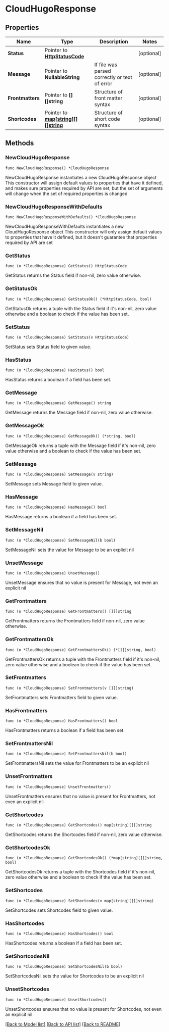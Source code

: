 # CloudHugoResponse

## Properties

Name | Type | Description | Notes
------------ | ------------- | ------------- | -------------
**Status** | Pointer to [**HttpStatusCode**](HttpStatusCode.md) |  | [optional] 
**Message** | Pointer to **NullableString** | If file was parsed correctly or text of error | [optional] 
**Frontmatters** | Pointer to **[][]string** | Structure of front matter syntax | [optional] 
**Shortcodes** | Pointer to [**map[string][][]string**](array.md) | Structure of short code syntax | [optional] 

## Methods

### NewCloudHugoResponse

`func NewCloudHugoResponse() *CloudHugoResponse`

NewCloudHugoResponse instantiates a new CloudHugoResponse object
This constructor will assign default values to properties that have it defined,
and makes sure properties required by API are set, but the set of arguments
will change when the set of required properties is changed

### NewCloudHugoResponseWithDefaults

`func NewCloudHugoResponseWithDefaults() *CloudHugoResponse`

NewCloudHugoResponseWithDefaults instantiates a new CloudHugoResponse object
This constructor will only assign default values to properties that have it defined,
but it doesn't guarantee that properties required by API are set

### GetStatus

`func (o *CloudHugoResponse) GetStatus() HttpStatusCode`

GetStatus returns the Status field if non-nil, zero value otherwise.

### GetStatusOk

`func (o *CloudHugoResponse) GetStatusOk() (*HttpStatusCode, bool)`

GetStatusOk returns a tuple with the Status field if it's non-nil, zero value otherwise
and a boolean to check if the value has been set.

### SetStatus

`func (o *CloudHugoResponse) SetStatus(v HttpStatusCode)`

SetStatus sets Status field to given value.

### HasStatus

`func (o *CloudHugoResponse) HasStatus() bool`

HasStatus returns a boolean if a field has been set.

### GetMessage

`func (o *CloudHugoResponse) GetMessage() string`

GetMessage returns the Message field if non-nil, zero value otherwise.

### GetMessageOk

`func (o *CloudHugoResponse) GetMessageOk() (*string, bool)`

GetMessageOk returns a tuple with the Message field if it's non-nil, zero value otherwise
and a boolean to check if the value has been set.

### SetMessage

`func (o *CloudHugoResponse) SetMessage(v string)`

SetMessage sets Message field to given value.

### HasMessage

`func (o *CloudHugoResponse) HasMessage() bool`

HasMessage returns a boolean if a field has been set.

### SetMessageNil

`func (o *CloudHugoResponse) SetMessageNil(b bool)`

 SetMessageNil sets the value for Message to be an explicit nil

### UnsetMessage
`func (o *CloudHugoResponse) UnsetMessage()`

UnsetMessage ensures that no value is present for Message, not even an explicit nil
### GetFrontmatters

`func (o *CloudHugoResponse) GetFrontmatters() [][]string`

GetFrontmatters returns the Frontmatters field if non-nil, zero value otherwise.

### GetFrontmattersOk

`func (o *CloudHugoResponse) GetFrontmattersOk() (*[][]string, bool)`

GetFrontmattersOk returns a tuple with the Frontmatters field if it's non-nil, zero value otherwise
and a boolean to check if the value has been set.

### SetFrontmatters

`func (o *CloudHugoResponse) SetFrontmatters(v [][]string)`

SetFrontmatters sets Frontmatters field to given value.

### HasFrontmatters

`func (o *CloudHugoResponse) HasFrontmatters() bool`

HasFrontmatters returns a boolean if a field has been set.

### SetFrontmattersNil

`func (o *CloudHugoResponse) SetFrontmattersNil(b bool)`

 SetFrontmattersNil sets the value for Frontmatters to be an explicit nil

### UnsetFrontmatters
`func (o *CloudHugoResponse) UnsetFrontmatters()`

UnsetFrontmatters ensures that no value is present for Frontmatters, not even an explicit nil
### GetShortcodes

`func (o *CloudHugoResponse) GetShortcodes() map[string][][]string`

GetShortcodes returns the Shortcodes field if non-nil, zero value otherwise.

### GetShortcodesOk

`func (o *CloudHugoResponse) GetShortcodesOk() (*map[string][][]string, bool)`

GetShortcodesOk returns a tuple with the Shortcodes field if it's non-nil, zero value otherwise
and a boolean to check if the value has been set.

### SetShortcodes

`func (o *CloudHugoResponse) SetShortcodes(v map[string][][]string)`

SetShortcodes sets Shortcodes field to given value.

### HasShortcodes

`func (o *CloudHugoResponse) HasShortcodes() bool`

HasShortcodes returns a boolean if a field has been set.

### SetShortcodesNil

`func (o *CloudHugoResponse) SetShortcodesNil(b bool)`

 SetShortcodesNil sets the value for Shortcodes to be an explicit nil

### UnsetShortcodes
`func (o *CloudHugoResponse) UnsetShortcodes()`

UnsetShortcodes ensures that no value is present for Shortcodes, not even an explicit nil

[[Back to Model list]](../README.md#documentation-for-models) [[Back to API list]](../README.md#documentation-for-api-endpoints) [[Back to README]](../README.md)


